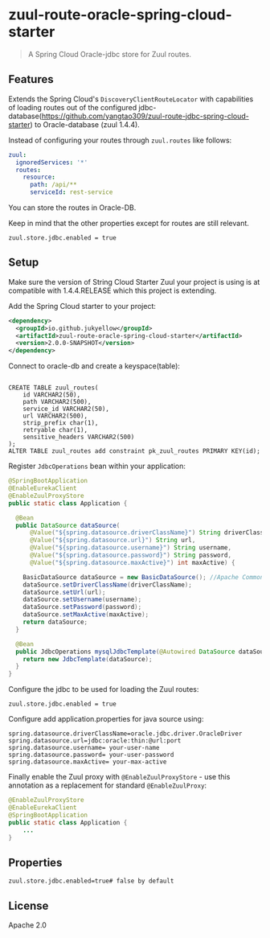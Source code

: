# zuul-route-oracle-spring-cloud-starter
> A Spring Cloud Oracle-jdbc store for Zuul routes.


## Features

Extends the Spring Cloud's `DiscoveryClientRouteLocator` with capabilities of loading routes out of the configured jdbc-database(https://github.com/yangtao309/zuul-route-jdbc-spring-cloud-starter) to Oracle-database (zuul 1.4.4).

Instead of configuring your routes through `zuul.routes` like follows:

```yaml
zuul:
  ignoredServices: '*'
  routes:
    resource:
      path: /api/**
      serviceId: rest-service
```

You can store the routes in Oracle-DB.

Keep in mind that the other properties except for routes are still relevant.

```application.properties
zuul.store.jdbc.enabled = true
```

## Setup

Make sure the version of String Cloud Starter Zuul your project is using is at compatible with 1.4.4.RELEASE which this 
project is extending.

Add the Spring Cloud starter to your project:

```xml
<dependency>
  <groupId>io.github.jukyellow</groupId>
  <artifactId>zuul-route-oracle-spring-cloud-starter</artifactId>
  <version>2.0.0-SNAPSHOT</version>
</dependency>
```

Connect to oracle-db and create a keyspace(table):

```sql(oracle)

CREATE TABLE zuul_routes(
    id VARCHAR2(50),
    path VARCHAR2(500),
    service_id VARCHAR2(50),
    url VARCHAR2(500),
    strip_prefix char(1),
    retryable char(1),
    sensitive_headers VARCHAR2(500)    
);
ALTER TABLE zuul_routes add constraint pk_zuul_routes PRIMARY KEY(id);
```

Register `JdbcOperations` bean within your application:

```java
@SpringBootApplication
@EnableEurekaClient
@EnableZuulProxyStore
public static class Application {

  @Bean
  public DataSource dataSource(
  	  @Value("${spring.datasource.driverClassName}") String driverClassName, //(2019.05.29,juk) add
      @Value("${spring.datasource.url}") String url,
      @Value("${spring.datasource.username}") String username,
      @Value("${spring.datasource.password}") String password,
      @Value("${spring.datasource.maxActive}") int maxActive) {

    BasicDataSource dataSource = new BasicDataSource(); //Apache Commons DBCP
    dataSource.setDriverClassName(driverClassName); 
    dataSource.setUrl(url);
    dataSource.setUsername(username);
    dataSource.setPassword(password);
    dataSource.setMaxActive(maxActive);
    return dataSource;
  }

  @Bean
  public JdbcOperations mysqlJdbcTemplate(@Autowired DataSource dataSource) {
    return new JdbcTemplate(dataSource);
  }
}
```

Configure the jdbc to be used for loading the Zuul routes:

```application.properties
zuul.store.jdbc.enabled = true
```

Configure add application.properties for java source using: 

``` (2019.05.29,juk) add
spring.datasource.driverClassName=oracle.jdbc.driver.OracleDriver
spring.datasource.url=jdbc:oracle:thin:@url:port
spring.datasource.username= your-user-name
spring.datasource.password= your-user-password
spring.datasource.maxActive= your-max-active
```

Finally enable the Zuul proxy with `@EnableZuulProxyStore` - use this annotation as a replacement for standard `@EnableZuulProxy`:

```java
@EnableZuulProxyStore
@EnableEurekaClient
@SpringBootApplication
public static class Application {
    ...
}
```

## Properties

```application.properties
zuul.store.jdbc.enabled=true# false by default
```

## License

Apache 2.0
